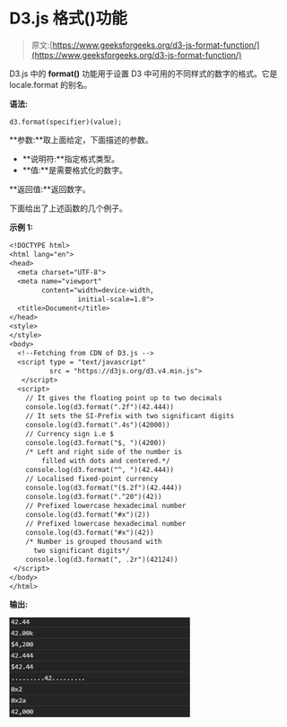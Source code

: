 # D3.js 格式()功能

> 原文:[https://www.geeksforgeeks.org/d3-js-format-function/](https://www.geeksforgeeks.org/d3-js-format-function/)

D3.js 中的 **format()** 功能用于设置 D3 中可用的不同样式的数字的格式。它是 locale.format 的别名。

**语法:**

```
d3.format(specifier)(value);
```

**参数:**取上面给定，下面描述的参数。

*   **说明符:**指定格式类型。
*   **值:**是需要格式化的数字。

**返回值:**返回数字。

下面给出了上述函数的几个例子。

**示例 1:**

```
<!DOCTYPE html>
<html lang="en">
<head>
  <meta charset="UTF-8">
  <meta name="viewport"
        content="width=device-width,
                 initial-scale=1.0">
  <title>Document</title>
</head>
<style>
</style>
<body>
  <!--Fetching from CDN of D3.js -->
  <script type = "text/javascript" 
          src = "https://d3js.org/d3.v4.min.js">
   </script>
  <script>
    // It gives the floating point up to two decimals
    console.log(d3.format(".2f")(42.444))
    // It sets the SI-Prefix with two significant digits
    console.log(d3.format(".4s")(42000))
    // Currency sign i.e $
    console.log(d3.format("$, ")(4200))
    /* Left and right side of the number is
        filled with dots and centered.*/
    console.log(d3.format("^, ")(42.444))
    // Localised fixed-point currency
    console.log(d3.format("($.2f")(42.444))
    console.log(d3.format(".^20")(42))
    // Prefixed lowercase hexadecimal number
    console.log(d3.format("#x")(2))
    // Prefixed lowercase hexadecimal number
    console.log(d3.format("#x")(42))
    /* Number is grouped thousand with 
      two significant digits*/
    console.log(d3.format(", .2r")(42124))
 </script>
</body>
</html>
```

**输出:**

![](img/add9a32e1069e1c5f5c99cb0507e06fb.png)